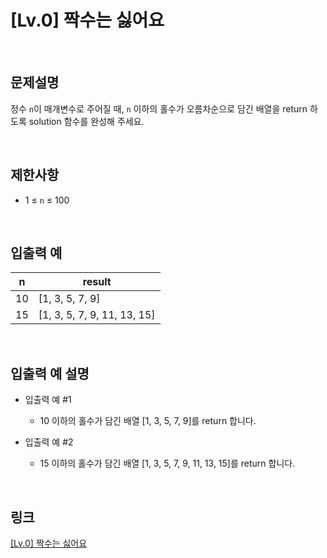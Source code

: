 # [Lv.0] 짝수는 싫어요

<br>

## 문제설명
정수 `n`이 매개변수로 주어질 때, `n` 이하의 홀수가 오름차순으로 담긴 배열을 return 하도록 solution 함수를 완성해 주세요.

<br>

## 제한사항
- 1 ≤ `n` ≤ 100

<br>

## 입출력 예
| n | result |
|---|---|
| 10 | [1, 3, 5, 7, 9] |
| 15 | [1, 3, 5, 7, 9, 11, 13, 15] |

<br>

## 입출력 예 설명
- 입출력 예 #1
    - 10 이하의 홀수가 담긴 배열 [1, 3, 5, 7, 9]를 return 합니다.

- 입출력 예 #2
    - 15 이하의 홀수가 담긴 배열 [1, 3, 5, 7, 9, 11, 13, 15]를 return 합니다.

<br>

## 링크
[[Lv.0] 짝수는 싫어요](https://school.programmers.co.kr/learn/courses/30/lessons/120813)
